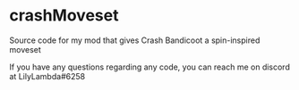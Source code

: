 # crashMoveset
Source code for my mod that gives Crash Bandicoot a spin-inspired moveset

If you have any questions regarding any code, you can reach me on discord at LilyLambda#6258
